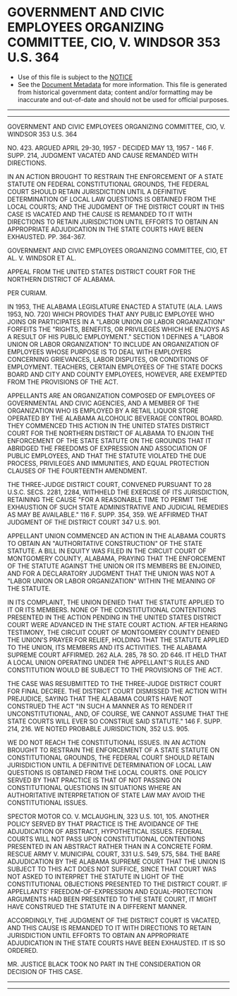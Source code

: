 ---
---

# GOVERNMENT AND CIVIC EMPLOYEES ORGANIZING COMMITTEE, CIO, V. WINDSOR 353 U.S. 364

* Use of this file is subject to the [NOTICE](https://github.com/publicdocs/notice/blob/master/NOTICE)
* See the [Document Metadata](../../../) for more information.
  This file is generated from historical government data; content and/or formatting may be inaccurate and out-of-date and should not be used for official purposes.

----------
----------

GOVERNMENT AND CIVIC EMPLOYEES ORGANIZING COMMITTEE, CIO, V. WINDSOR 353 U.S. 364

NO. 423.  ARGUED APRIL 29-30, 1957 - DECIDED MAY 13, 1957 - 146 F. SUPP. 214, JUDGMENT VACATED AND CAUSE REMANDED WITH DIRECTIONS.

IN AN ACTION BROUGHT TO RESTRAIN THE ENFORCEMENT OF A STATE STATUTE ON FEDERAL CONSTITUTIONAL GROUNDS, THE FEDERAL COURT SHOULD RETAIN JURISDICTION UNTIL A DEFINITIVE DETERMINATION OF LOCAL LAW QUESTIONS IS OBTAINED FROM THE LOCAL COURTS; AND THE JUDGMENT OF THE DISTRICT COURT IN THIS CASE IS VACATED AND THE CAUSE IS REMANDED TO IT WITH DIRECTIONS TO RETAIN JURISDICTION UNTIL EFFORTS TO OBTAIN AN APPROPRIATE ADJUDICATION IN THE STATE COURTS HAVE BEEN EXHAUSTED.  PP. 364-367.

GOVERNMENT AND CIVIC EMPLOYEES ORGANIZING COMMITTEE, CIO, ET AL. V. WINDSOR ET AL.

APPEAL FROM THE UNITED STATES DISTRICT COURT FOR THE NORTHERN DISTRICT OF ALABAMA.

PER CURIAM.

IN 1953, THE ALABAMA LEGISLATURE ENACTED A STATUTE (ALA. LAWS 1953, NO. 720) WHICH PROVIDES THAT ANY PUBLIC EMPLOYEE WHO JOINS OR PARTICIPATES IN A "LABOR UNION OR LABOR ORGANIZATION" FORFEITS THE "RIGHTS, BENEFITS, OR PRIVILEGES WHICH HE ENJOYS AS A RESULT OF HIS PUBLIC EMPLOYMENT."  SECTION 1 DEFINES A "LABOR UNION OR LABOR ORGANIZATION" TO INCLUDE AN ORGANIZATION OF EMPLOYEES WHOSE PURPOSE IS TO DEAL WITH EMPLOYERS CONCERNING GRIEVANCES, LABOR DISPUTES, OR CONDITIONS OF EMPLOYMENT.  TEACHERS, CERTAIN EMPLOYEES OF THE STATE DOCKS BOARD AND CITY AND COUNTY EMPLOYEES, HOWEVER, ARE EXEMPTED FROM THE PROVISIONS OF THE ACT.

APPELLANTS ARE AN ORGANIZATION COMPOSED OF EMPLOYEES OF GOVERNMENTAL AND CIVIC AGENCIES, AND A MEMBER OF THE ORGANIZATION WHO IS EMPLOYED BY A RETAIL LIQUOR STORE OPERATED BY THE ALABAMA ALCOHOLIC BEVERAGE CONTROL BOARD.  THEY COMMENCED THIS ACTION IN THE UNITED STATES DISTRICT COURT FOR THE NORTHERN DISTRICT OF ALABAMA TO ENJOIN THE ENFORCEMENT OF THE STATE STATUTE ON THE GROUNDS THAT IT ABRIDGED THE FREEDOMS OF EXPRESSION AND ASSOCIATION OF PUBLIC EMPLOYEES, AND THAT THE STATUTE VIOLATED THE DUE PROCESS, PRIVILEGES AND IMMUNITIES, AND EQUAL PROTECTION CLAUSES OF THE FOURTEENTH AMENDMENT.

THE THREE-JUDGE DISTRICT COURT, CONVENED PURSUANT TO 28 U.S.C. SECS. 2281, 2284, WITHHELD THE EXERCISE OF ITS JURISDICTION, RETAINING THE CAUSE "FOR A REASONABLE TIME TO PERMIT THE EXHAUSTION OF SUCH STATE ADMINISTRATIVE AND JUDICIAL REMEDIES AS MAY BE AVAILABLE."  116 F. SUPP. 354, 359.  WE AFFIRMED THAT JUDGMENT OF THE DISTRICT COURT 347 U.S. 901.

APPELLANT UNION COMMENCED AN ACTION IN THE ALABAMA COURTS TO OBTAIN AN "AUTHORITATIVE CONSTRUCTION" OF THE STATE STATUTE.  A BILL IN EQUITY WAS FILED IN THE CIRCUIT COURT OF MONTGOMERY COUNTY, ALABAMA, PRAYING THAT THE ENFORCEMENT OF THE STATUTE AGAINST THE UNION OR ITS MEMBERS BE ENJOINED, AND FOR A DECLARATORY JUDGMENT THAT THE UNION WAS NOT A "LABOR UNION OR LABOR ORGANIZATION" WITHIN THE MEANING OF THE STATUTE.

IN ITS COMPLAINT, THE UNION DENIED THAT THE STATUTE APPLIED TO IT OR ITS MEMBERS.  NONE OF THE CONSTITUTIONAL CONTENTIONS PRESENTED IN THE ACTION PENDING IN THE UNITED STATES DISTRICT COURT WERE ADVANCED IN THE STATE COURT ACTION.  AFTER HEARING TESTIMONY, THE CIRCUIT COURT OF MONTGOMERY COUNTY DENIED THE UNION'S PRAYER FOR RELIEF, HOLDING THAT THE STATUTE APPLIED TO THE UNION, ITS MEMBERS AND ITS ACTIVITIES.  THE ALABAMA SUPREME COURT AFFIRMED.  262 ALA. 285, 78 SO. 2D 646.  IT HELD THAT A LOCAL UNION OPERATING UNDER THE APPELLANT'S RULES AND CONSTITUTION WOULD BE SUBJECT TO THE PROVISIONS OF THE ACT.

THE CASE WAS RESUBMITTED TO THE THREE-JUDGE DISTRICT COURT FOR FINAL DECREE.  THE DISTRICT COURT DISMISSED THE ACTION WITH PREJUDICE, SAYING THAT THE ALABAMA COURTS HAVE NOT CONSTRUED THE ACT "IN SUCH A MANNER AS TO RENDER IT UNCONSTITUTIONAL, AND, OF COURSE, WE CANNOT ASSUME THAT THE STATE COURTS WILL EVER SO CONSTRUE SAID STATUTE."  146 F. SUPP. 214, 216.  WE NOTED PROBABLE JURISDICTION,  352 U.S. 905.

WE DO NOT REACH THE CONSTITUTIONAL ISSUES.  IN AN ACTION BROUGHT TO RESTRAIN THE ENFORCEMENT OF A STATE STATUTE ON CONSTITUTIONAL GROUNDS, THE FEDERAL COURT SHOULD RETAIN JURISDICTION UNTIL A DEFINITIVE DETERMINATION OF LOCAL LAW QUESTIONS IS OBTAINED FROM THE LOCAL COURTS.  ONE POLICY SERVED BY THAT PRACTICE IS THAT OF NOT PASSING ON CONSTITUTIONAL QUESTIONS IN SITUATIONS WHERE AN AUTHORITATIVE INTERPRETATION OF STATE LAW MAY AVOID THE CONSTITUTIONAL ISSUES.

SPECTOR MOTOR CO. V. MCLAUGHLIN, 323 U.S. 101, 105.  ANOTHER POLICY SERVED BY THAT PRACTICE IS THE AVOIDANCE OF THE ADJUDICATION OF ABSTRACT, HYPOTHETICAL ISSUES.  FEDERAL COURTS WILL NOT PASS UPON CONSTITUTIONAL CONTENTIONS PRESENTED IN AN ABSTRACT RATHER THAN IN A CONCRETE FORM.  RESCUE ARMY V. MUNICIPAL COURT, 331 U.S. 549, 575, 584.  THE BARE ADJUDICATION BY THE ALABAMA SUPREME COURT THAT THE UNION IS SUBJECT TO THIS ACT DOES NOT SUFFICE, SINCE THAT COURT WAS NOT ASKED TO INTERPRET THE STATUTE IN LIGHT OF THE CONSTITUTIONAL OBJECTIONS PRESENTED TO THE DISTRICT COURT.  IF APPELLANTS' FREEDOM-OF-EXPRESSION AND EQUAL-PROTECTION ARGUMENTS HAD BEEN PRESENTED TO THE STATE COURT, IT MIGHT HAVE CONSTRUED THE STATUTE IN A DIFFERENT MANNER.

ACCORDINGLY, THE JUDGMENT OF THE DISTRICT COURT IS VACATED, AND THIS CAUSE IS REMANDED TO IT WITH DIRECTIONS TO RETAIN JURISDICTION UNTIL EFFORTS TO OBTAIN AN APPROPRIATE ADJUDICATION IN THE STATE COURTS HAVE BEEN EXHAUSTED.  IT IS SO ORDERED.

MR. JUSTICE BLACK TOOK NO PART IN THE CONSIDERATION OR DECISION OF THIS CASE.


----------
----------

